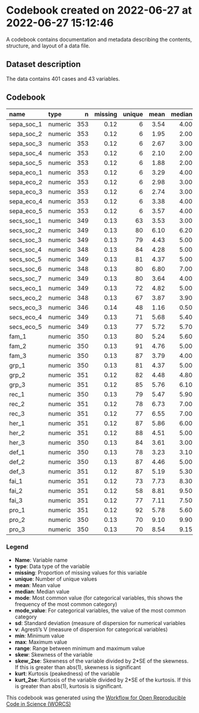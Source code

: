 Codebook created on 2022-06-27 at 2022-06-27 15:12:46
================

A codebook contains documentation and metadata describing the contents,
structure, and layout of a data file.

## Dataset description

The data contains 401 cases and 43 variables.

## Codebook

<table>
<thead>
<tr>
<th style="text-align:left;">
name
</th>
<th style="text-align:left;">
type
</th>
<th style="text-align:right;">
n
</th>
<th style="text-align:right;">
missing
</th>
<th style="text-align:right;">
unique
</th>
<th style="text-align:right;">
mean
</th>
<th style="text-align:right;">
median
</th>
<th style="text-align:right;">
mode
</th>
<th style="text-align:right;">
sd
</th>
<th style="text-align:right;">
min
</th>
<th style="text-align:right;">
max
</th>
<th style="text-align:right;">
range
</th>
<th style="text-align:right;">
skew
</th>
<th style="text-align:right;">
skew_2se
</th>
<th style="text-align:right;">
kurt
</th>
<th style="text-align:right;">
kurt_2se
</th>
</tr>
</thead>
<tbody>
<tr>
<td style="text-align:left;">
sepa_soc_1
</td>
<td style="text-align:left;">
numeric
</td>
<td style="text-align:right;">
353
</td>
<td style="text-align:right;">
0.12
</td>
<td style="text-align:right;">
6
</td>
<td style="text-align:right;">
3.54
</td>
<td style="text-align:right;">
4.00
</td>
<td style="text-align:right;">
4.00
</td>
<td style="text-align:right;">
0.99
</td>
<td style="text-align:right;">
1.0
</td>
<td style="text-align:right;">
5.0
</td>
<td style="text-align:right;">
4.0
</td>
<td style="text-align:right;">
-0.63
</td>
<td style="text-align:right;">
-2.41
</td>
<td style="text-align:right;">
-0.03
</td>
<td style="text-align:right;">
-0.05
</td>
</tr>
<tr>
<td style="text-align:left;">
sepa_soc_2
</td>
<td style="text-align:left;">
numeric
</td>
<td style="text-align:right;">
353
</td>
<td style="text-align:right;">
0.12
</td>
<td style="text-align:right;">
6
</td>
<td style="text-align:right;">
1.95
</td>
<td style="text-align:right;">
2.00
</td>
<td style="text-align:right;">
2.00
</td>
<td style="text-align:right;">
0.87
</td>
<td style="text-align:right;">
1.0
</td>
<td style="text-align:right;">
5.0
</td>
<td style="text-align:right;">
4.0
</td>
<td style="text-align:right;">
0.88
</td>
<td style="text-align:right;">
3.38
</td>
<td style="text-align:right;">
0.67
</td>
<td style="text-align:right;">
1.30
</td>
</tr>
<tr>
<td style="text-align:left;">
sepa_soc_3
</td>
<td style="text-align:left;">
numeric
</td>
<td style="text-align:right;">
353
</td>
<td style="text-align:right;">
0.12
</td>
<td style="text-align:right;">
6
</td>
<td style="text-align:right;">
2.67
</td>
<td style="text-align:right;">
3.00
</td>
<td style="text-align:right;">
3.00
</td>
<td style="text-align:right;">
1.14
</td>
<td style="text-align:right;">
1.0
</td>
<td style="text-align:right;">
5.0
</td>
<td style="text-align:right;">
4.0
</td>
<td style="text-align:right;">
0.31
</td>
<td style="text-align:right;">
1.20
</td>
<td style="text-align:right;">
-0.75
</td>
<td style="text-align:right;">
-1.45
</td>
</tr>
<tr>
<td style="text-align:left;">
sepa_soc_4
</td>
<td style="text-align:left;">
numeric
</td>
<td style="text-align:right;">
353
</td>
<td style="text-align:right;">
0.12
</td>
<td style="text-align:right;">
6
</td>
<td style="text-align:right;">
2.10
</td>
<td style="text-align:right;">
2.00
</td>
<td style="text-align:right;">
2.00
</td>
<td style="text-align:right;">
1.04
</td>
<td style="text-align:right;">
1.0
</td>
<td style="text-align:right;">
5.0
</td>
<td style="text-align:right;">
4.0
</td>
<td style="text-align:right;">
0.68
</td>
<td style="text-align:right;">
2.63
</td>
<td style="text-align:right;">
-0.34
</td>
<td style="text-align:right;">
-0.65
</td>
</tr>
<tr>
<td style="text-align:left;">
sepa_soc_5
</td>
<td style="text-align:left;">
numeric
</td>
<td style="text-align:right;">
353
</td>
<td style="text-align:right;">
0.12
</td>
<td style="text-align:right;">
6
</td>
<td style="text-align:right;">
1.88
</td>
<td style="text-align:right;">
2.00
</td>
<td style="text-align:right;">
2.00
</td>
<td style="text-align:right;">
0.99
</td>
<td style="text-align:right;">
1.0
</td>
<td style="text-align:right;">
5.0
</td>
<td style="text-align:right;">
4.0
</td>
<td style="text-align:right;">
1.03
</td>
<td style="text-align:right;">
3.97
</td>
<td style="text-align:right;">
0.31
</td>
<td style="text-align:right;">
0.61
</td>
</tr>
<tr>
<td style="text-align:left;">
sepa_eco_1
</td>
<td style="text-align:left;">
numeric
</td>
<td style="text-align:right;">
353
</td>
<td style="text-align:right;">
0.12
</td>
<td style="text-align:right;">
6
</td>
<td style="text-align:right;">
3.29
</td>
<td style="text-align:right;">
4.00
</td>
<td style="text-align:right;">
4.00
</td>
<td style="text-align:right;">
1.13
</td>
<td style="text-align:right;">
1.0
</td>
<td style="text-align:right;">
5.0
</td>
<td style="text-align:right;">
4.0
</td>
<td style="text-align:right;">
-0.28
</td>
<td style="text-align:right;">
-1.07
</td>
<td style="text-align:right;">
-0.88
</td>
<td style="text-align:right;">
-1.70
</td>
</tr>
<tr>
<td style="text-align:left;">
sepa_eco_2
</td>
<td style="text-align:left;">
numeric
</td>
<td style="text-align:right;">
353
</td>
<td style="text-align:right;">
0.12
</td>
<td style="text-align:right;">
6
</td>
<td style="text-align:right;">
2.98
</td>
<td style="text-align:right;">
3.00
</td>
<td style="text-align:right;">
3.00
</td>
<td style="text-align:right;">
1.14
</td>
<td style="text-align:right;">
1.0
</td>
<td style="text-align:right;">
5.0
</td>
<td style="text-align:right;">
4.0
</td>
<td style="text-align:right;">
0.07
</td>
<td style="text-align:right;">
0.26
</td>
<td style="text-align:right;">
-0.96
</td>
<td style="text-align:right;">
-1.84
</td>
</tr>
<tr>
<td style="text-align:left;">
sepa_eco_3
</td>
<td style="text-align:left;">
numeric
</td>
<td style="text-align:right;">
353
</td>
<td style="text-align:right;">
0.12
</td>
<td style="text-align:right;">
6
</td>
<td style="text-align:right;">
2.74
</td>
<td style="text-align:right;">
3.00
</td>
<td style="text-align:right;">
3.00
</td>
<td style="text-align:right;">
1.06
</td>
<td style="text-align:right;">
1.0
</td>
<td style="text-align:right;">
5.0
</td>
<td style="text-align:right;">
4.0
</td>
<td style="text-align:right;">
0.26
</td>
<td style="text-align:right;">
1.00
</td>
<td style="text-align:right;">
-0.69
</td>
<td style="text-align:right;">
-1.34
</td>
</tr>
<tr>
<td style="text-align:left;">
sepa_eco_4
</td>
<td style="text-align:left;">
numeric
</td>
<td style="text-align:right;">
353
</td>
<td style="text-align:right;">
0.12
</td>
<td style="text-align:right;">
6
</td>
<td style="text-align:right;">
3.38
</td>
<td style="text-align:right;">
4.00
</td>
<td style="text-align:right;">
4.00
</td>
<td style="text-align:right;">
1.03
</td>
<td style="text-align:right;">
1.0
</td>
<td style="text-align:right;">
5.0
</td>
<td style="text-align:right;">
4.0
</td>
<td style="text-align:right;">
-0.59
</td>
<td style="text-align:right;">
-2.28
</td>
<td style="text-align:right;">
-0.36
</td>
<td style="text-align:right;">
-0.70
</td>
</tr>
<tr>
<td style="text-align:left;">
sepa_eco_5
</td>
<td style="text-align:left;">
numeric
</td>
<td style="text-align:right;">
353
</td>
<td style="text-align:right;">
0.12
</td>
<td style="text-align:right;">
6
</td>
<td style="text-align:right;">
3.57
</td>
<td style="text-align:right;">
4.00
</td>
<td style="text-align:right;">
4.00
</td>
<td style="text-align:right;">
0.94
</td>
<td style="text-align:right;">
1.0
</td>
<td style="text-align:right;">
5.0
</td>
<td style="text-align:right;">
4.0
</td>
<td style="text-align:right;">
-0.69
</td>
<td style="text-align:right;">
-2.64
</td>
<td style="text-align:right;">
-0.02
</td>
<td style="text-align:right;">
-0.04
</td>
</tr>
<tr>
<td style="text-align:left;">
secs_soc_1
</td>
<td style="text-align:left;">
numeric
</td>
<td style="text-align:right;">
349
</td>
<td style="text-align:right;">
0.13
</td>
<td style="text-align:right;">
63
</td>
<td style="text-align:right;">
3.53
</td>
<td style="text-align:right;">
3.00
</td>
<td style="text-align:right;">
3.00
</td>
<td style="text-align:right;">
2.39
</td>
<td style="text-align:right;">
1.0
</td>
<td style="text-align:right;">
11.0
</td>
<td style="text-align:right;">
10.0
</td>
<td style="text-align:right;">
1.04
</td>
<td style="text-align:right;">
3.98
</td>
<td style="text-align:right;">
0.80
</td>
<td style="text-align:right;">
1.53
</td>
</tr>
<tr>
<td style="text-align:left;">
secs_soc_2
</td>
<td style="text-align:left;">
numeric
</td>
<td style="text-align:right;">
349
</td>
<td style="text-align:right;">
0.13
</td>
<td style="text-align:right;">
80
</td>
<td style="text-align:right;">
6.10
</td>
<td style="text-align:right;">
6.20
</td>
<td style="text-align:right;">
6.20
</td>
<td style="text-align:right;">
2.20
</td>
<td style="text-align:right;">
0.0
</td>
<td style="text-align:right;">
10.0
</td>
<td style="text-align:right;">
10.0
</td>
<td style="text-align:right;">
-0.53
</td>
<td style="text-align:right;">
-2.04
</td>
<td style="text-align:right;">
0.21
</td>
<td style="text-align:right;">
0.41
</td>
</tr>
<tr>
<td style="text-align:left;">
secs_soc_3
</td>
<td style="text-align:left;">
numeric
</td>
<td style="text-align:right;">
349
</td>
<td style="text-align:right;">
0.13
</td>
<td style="text-align:right;">
79
</td>
<td style="text-align:right;">
4.43
</td>
<td style="text-align:right;">
5.00
</td>
<td style="text-align:right;">
5.00
</td>
<td style="text-align:right;">
2.24
</td>
<td style="text-align:right;">
0.0
</td>
<td style="text-align:right;">
10.0
</td>
<td style="text-align:right;">
10.0
</td>
<td style="text-align:right;">
0.05
</td>
<td style="text-align:right;">
0.21
</td>
<td style="text-align:right;">
0.11
</td>
<td style="text-align:right;">
0.22
</td>
</tr>
<tr>
<td style="text-align:left;">
secs_soc_4
</td>
<td style="text-align:left;">
numeric
</td>
<td style="text-align:right;">
348
</td>
<td style="text-align:right;">
0.13
</td>
<td style="text-align:right;">
84
</td>
<td style="text-align:right;">
4.28
</td>
<td style="text-align:right;">
5.00
</td>
<td style="text-align:right;">
5.00
</td>
<td style="text-align:right;">
2.74
</td>
<td style="text-align:right;">
0.0
</td>
<td style="text-align:right;">
10.0
</td>
<td style="text-align:right;">
10.0
</td>
<td style="text-align:right;">
-0.04
</td>
<td style="text-align:right;">
-0.15
</td>
<td style="text-align:right;">
-0.89
</td>
<td style="text-align:right;">
-1.70
</td>
</tr>
<tr>
<td style="text-align:left;">
secs_soc_5
</td>
<td style="text-align:left;">
numeric
</td>
<td style="text-align:right;">
349
</td>
<td style="text-align:right;">
0.13
</td>
<td style="text-align:right;">
81
</td>
<td style="text-align:right;">
4.37
</td>
<td style="text-align:right;">
5.00
</td>
<td style="text-align:right;">
5.00
</td>
<td style="text-align:right;">
2.41
</td>
<td style="text-align:right;">
0.0
</td>
<td style="text-align:right;">
10.0
</td>
<td style="text-align:right;">
10.0
</td>
<td style="text-align:right;">
-0.09
</td>
<td style="text-align:right;">
-0.33
</td>
<td style="text-align:right;">
-0.57
</td>
<td style="text-align:right;">
-1.10
</td>
</tr>
<tr>
<td style="text-align:left;">
secs_soc_6
</td>
<td style="text-align:left;">
numeric
</td>
<td style="text-align:right;">
348
</td>
<td style="text-align:right;">
0.13
</td>
<td style="text-align:right;">
80
</td>
<td style="text-align:right;">
6.80
</td>
<td style="text-align:right;">
7.00
</td>
<td style="text-align:right;">
7.00
</td>
<td style="text-align:right;">
2.34
</td>
<td style="text-align:right;">
0.0
</td>
<td style="text-align:right;">
10.0
</td>
<td style="text-align:right;">
10.0
</td>
<td style="text-align:right;">
-0.63
</td>
<td style="text-align:right;">
-2.41
</td>
<td style="text-align:right;">
-0.06
</td>
<td style="text-align:right;">
-0.11
</td>
</tr>
<tr>
<td style="text-align:left;">
secs_soc_7
</td>
<td style="text-align:left;">
numeric
</td>
<td style="text-align:right;">
349
</td>
<td style="text-align:right;">
0.13
</td>
<td style="text-align:right;">
80
</td>
<td style="text-align:right;">
3.64
</td>
<td style="text-align:right;">
4.00
</td>
<td style="text-align:right;">
4.00
</td>
<td style="text-align:right;">
2.45
</td>
<td style="text-align:right;">
0.0
</td>
<td style="text-align:right;">
10.0
</td>
<td style="text-align:right;">
10.0
</td>
<td style="text-align:right;">
0.22
</td>
<td style="text-align:right;">
0.83
</td>
<td style="text-align:right;">
-0.65
</td>
<td style="text-align:right;">
-1.24
</td>
</tr>
<tr>
<td style="text-align:left;">
secs_eco_1
</td>
<td style="text-align:left;">
numeric
</td>
<td style="text-align:right;">
349
</td>
<td style="text-align:right;">
0.13
</td>
<td style="text-align:right;">
72
</td>
<td style="text-align:right;">
4.82
</td>
<td style="text-align:right;">
5.00
</td>
<td style="text-align:right;">
5.00
</td>
<td style="text-align:right;">
1.83
</td>
<td style="text-align:right;">
0.0
</td>
<td style="text-align:right;">
10.0
</td>
<td style="text-align:right;">
10.0
</td>
<td style="text-align:right;">
-0.14
</td>
<td style="text-align:right;">
-0.54
</td>
<td style="text-align:right;">
0.65
</td>
<td style="text-align:right;">
1.25
</td>
</tr>
<tr>
<td style="text-align:left;">
secs_eco_2
</td>
<td style="text-align:left;">
numeric
</td>
<td style="text-align:right;">
348
</td>
<td style="text-align:right;">
0.13
</td>
<td style="text-align:right;">
67
</td>
<td style="text-align:right;">
3.87
</td>
<td style="text-align:right;">
3.90
</td>
<td style="text-align:right;">
3.90
</td>
<td style="text-align:right;">
1.85
</td>
<td style="text-align:right;">
1.0
</td>
<td style="text-align:right;">
10.9
</td>
<td style="text-align:right;">
9.9
</td>
<td style="text-align:right;">
0.50
</td>
<td style="text-align:right;">
1.92
</td>
<td style="text-align:right;">
0.45
</td>
<td style="text-align:right;">
0.86
</td>
</tr>
<tr>
<td style="text-align:left;">
secs_eco_3
</td>
<td style="text-align:left;">
numeric
</td>
<td style="text-align:right;">
346
</td>
<td style="text-align:right;">
0.14
</td>
<td style="text-align:right;">
48
</td>
<td style="text-align:right;">
1.16
</td>
<td style="text-align:right;">
0.50
</td>
<td style="text-align:right;">
0.50
</td>
<td style="text-align:right;">
1.72
</td>
<td style="text-align:right;">
0.0
</td>
<td style="text-align:right;">
10.0
</td>
<td style="text-align:right;">
10.0
</td>
<td style="text-align:right;">
2.19
</td>
<td style="text-align:right;">
8.34
</td>
<td style="text-align:right;">
5.16
</td>
<td style="text-align:right;">
9.87
</td>
</tr>
<tr>
<td style="text-align:left;">
secs_eco_4
</td>
<td style="text-align:left;">
numeric
</td>
<td style="text-align:right;">
349
</td>
<td style="text-align:right;">
0.13
</td>
<td style="text-align:right;">
71
</td>
<td style="text-align:right;">
5.68
</td>
<td style="text-align:right;">
5.40
</td>
<td style="text-align:right;">
5.40
</td>
<td style="text-align:right;">
1.77
</td>
<td style="text-align:right;">
0.0
</td>
<td style="text-align:right;">
10.0
</td>
<td style="text-align:right;">
10.0
</td>
<td style="text-align:right;">
-0.24
</td>
<td style="text-align:right;">
-0.92
</td>
<td style="text-align:right;">
1.03
</td>
<td style="text-align:right;">
1.98
</td>
</tr>
<tr>
<td style="text-align:left;">
secs_eco_5
</td>
<td style="text-align:left;">
numeric
</td>
<td style="text-align:right;">
349
</td>
<td style="text-align:right;">
0.13
</td>
<td style="text-align:right;">
77
</td>
<td style="text-align:right;">
5.72
</td>
<td style="text-align:right;">
5.70
</td>
<td style="text-align:right;">
5.70
</td>
<td style="text-align:right;">
1.97
</td>
<td style="text-align:right;">
0.1
</td>
<td style="text-align:right;">
10.0
</td>
<td style="text-align:right;">
9.9
</td>
<td style="text-align:right;">
-0.43
</td>
<td style="text-align:right;">
-1.63
</td>
<td style="text-align:right;">
0.40
</td>
<td style="text-align:right;">
0.77
</td>
</tr>
<tr>
<td style="text-align:left;">
fam_1
</td>
<td style="text-align:left;">
numeric
</td>
<td style="text-align:right;">
350
</td>
<td style="text-align:right;">
0.13
</td>
<td style="text-align:right;">
80
</td>
<td style="text-align:right;">
5.24
</td>
<td style="text-align:right;">
5.60
</td>
<td style="text-align:right;">
5.60
</td>
<td style="text-align:right;">
2.53
</td>
<td style="text-align:right;">
0.0
</td>
<td style="text-align:right;">
10.0
</td>
<td style="text-align:right;">
10.0
</td>
<td style="text-align:right;">
-0.25
</td>
<td style="text-align:right;">
-0.94
</td>
<td style="text-align:right;">
-0.63
</td>
<td style="text-align:right;">
-1.22
</td>
</tr>
<tr>
<td style="text-align:left;">
fam_2
</td>
<td style="text-align:left;">
numeric
</td>
<td style="text-align:right;">
350
</td>
<td style="text-align:right;">
0.13
</td>
<td style="text-align:right;">
91
</td>
<td style="text-align:right;">
4.76
</td>
<td style="text-align:right;">
5.00
</td>
<td style="text-align:right;">
5.00
</td>
<td style="text-align:right;">
2.59
</td>
<td style="text-align:right;">
0.0
</td>
<td style="text-align:right;">
10.0
</td>
<td style="text-align:right;">
10.0
</td>
<td style="text-align:right;">
-0.06
</td>
<td style="text-align:right;">
-0.23
</td>
<td style="text-align:right;">
-0.86
</td>
<td style="text-align:right;">
-1.66
</td>
</tr>
<tr>
<td style="text-align:left;">
fam_3
</td>
<td style="text-align:left;">
numeric
</td>
<td style="text-align:right;">
350
</td>
<td style="text-align:right;">
0.13
</td>
<td style="text-align:right;">
87
</td>
<td style="text-align:right;">
3.79
</td>
<td style="text-align:right;">
4.00
</td>
<td style="text-align:right;">
4.00
</td>
<td style="text-align:right;">
2.45
</td>
<td style="text-align:right;">
0.0
</td>
<td style="text-align:right;">
10.0
</td>
<td style="text-align:right;">
10.0
</td>
<td style="text-align:right;">
0.19
</td>
<td style="text-align:right;">
0.72
</td>
<td style="text-align:right;">
-0.82
</td>
<td style="text-align:right;">
-1.57
</td>
</tr>
<tr>
<td style="text-align:left;">
grp_1
</td>
<td style="text-align:left;">
numeric
</td>
<td style="text-align:right;">
350
</td>
<td style="text-align:right;">
0.13
</td>
<td style="text-align:right;">
81
</td>
<td style="text-align:right;">
4.37
</td>
<td style="text-align:right;">
5.00
</td>
<td style="text-align:right;">
5.00
</td>
<td style="text-align:right;">
2.17
</td>
<td style="text-align:right;">
0.0
</td>
<td style="text-align:right;">
10.0
</td>
<td style="text-align:right;">
10.0
</td>
<td style="text-align:right;">
-0.28
</td>
<td style="text-align:right;">
-1.06
</td>
<td style="text-align:right;">
-0.71
</td>
<td style="text-align:right;">
-1.36
</td>
</tr>
<tr>
<td style="text-align:left;">
grp_2
</td>
<td style="text-align:left;">
numeric
</td>
<td style="text-align:right;">
351
</td>
<td style="text-align:right;">
0.12
</td>
<td style="text-align:right;">
82
</td>
<td style="text-align:right;">
4.48
</td>
<td style="text-align:right;">
4.80
</td>
<td style="text-align:right;">
4.80
</td>
<td style="text-align:right;">
2.30
</td>
<td style="text-align:right;">
0.0
</td>
<td style="text-align:right;">
10.0
</td>
<td style="text-align:right;">
10.0
</td>
<td style="text-align:right;">
0.00
</td>
<td style="text-align:right;">
0.00
</td>
<td style="text-align:right;">
-0.68
</td>
<td style="text-align:right;">
-1.31
</td>
</tr>
<tr>
<td style="text-align:left;">
grp_3
</td>
<td style="text-align:left;">
numeric
</td>
<td style="text-align:right;">
351
</td>
<td style="text-align:right;">
0.12
</td>
<td style="text-align:right;">
85
</td>
<td style="text-align:right;">
5.76
</td>
<td style="text-align:right;">
6.10
</td>
<td style="text-align:right;">
6.10
</td>
<td style="text-align:right;">
2.40
</td>
<td style="text-align:right;">
0.0
</td>
<td style="text-align:right;">
10.0
</td>
<td style="text-align:right;">
10.0
</td>
<td style="text-align:right;">
-0.51
</td>
<td style="text-align:right;">
-1.97
</td>
<td style="text-align:right;">
-0.28
</td>
<td style="text-align:right;">
-0.53
</td>
</tr>
<tr>
<td style="text-align:left;">
rec_1
</td>
<td style="text-align:left;">
numeric
</td>
<td style="text-align:right;">
350
</td>
<td style="text-align:right;">
0.13
</td>
<td style="text-align:right;">
79
</td>
<td style="text-align:right;">
5.47
</td>
<td style="text-align:right;">
5.90
</td>
<td style="text-align:right;">
5.90
</td>
<td style="text-align:right;">
2.19
</td>
<td style="text-align:right;">
0.0
</td>
<td style="text-align:right;">
10.0
</td>
<td style="text-align:right;">
10.0
</td>
<td style="text-align:right;">
-0.52
</td>
<td style="text-align:right;">
-1.99
</td>
<td style="text-align:right;">
0.01
</td>
<td style="text-align:right;">
0.01
</td>
</tr>
<tr>
<td style="text-align:left;">
rec_2
</td>
<td style="text-align:left;">
numeric
</td>
<td style="text-align:right;">
351
</td>
<td style="text-align:right;">
0.12
</td>
<td style="text-align:right;">
78
</td>
<td style="text-align:right;">
6.73
</td>
<td style="text-align:right;">
7.00
</td>
<td style="text-align:right;">
7.00
</td>
<td style="text-align:right;">
2.03
</td>
<td style="text-align:right;">
0.0
</td>
<td style="text-align:right;">
10.0
</td>
<td style="text-align:right;">
10.0
</td>
<td style="text-align:right;">
-0.71
</td>
<td style="text-align:right;">
-2.74
</td>
<td style="text-align:right;">
0.43
</td>
<td style="text-align:right;">
0.83
</td>
</tr>
<tr>
<td style="text-align:left;">
rec_3
</td>
<td style="text-align:left;">
numeric
</td>
<td style="text-align:right;">
351
</td>
<td style="text-align:right;">
0.12
</td>
<td style="text-align:right;">
77
</td>
<td style="text-align:right;">
6.55
</td>
<td style="text-align:right;">
7.00
</td>
<td style="text-align:right;">
7.00
</td>
<td style="text-align:right;">
2.13
</td>
<td style="text-align:right;">
0.0
</td>
<td style="text-align:right;">
10.0
</td>
<td style="text-align:right;">
10.0
</td>
<td style="text-align:right;">
-0.81
</td>
<td style="text-align:right;">
-3.10
</td>
<td style="text-align:right;">
0.59
</td>
<td style="text-align:right;">
1.13
</td>
</tr>
<tr>
<td style="text-align:left;">
her_1
</td>
<td style="text-align:left;">
numeric
</td>
<td style="text-align:right;">
351
</td>
<td style="text-align:right;">
0.12
</td>
<td style="text-align:right;">
87
</td>
<td style="text-align:right;">
5.86
</td>
<td style="text-align:right;">
6.00
</td>
<td style="text-align:right;">
6.00
</td>
<td style="text-align:right;">
2.24
</td>
<td style="text-align:right;">
0.0
</td>
<td style="text-align:right;">
10.0
</td>
<td style="text-align:right;">
10.0
</td>
<td style="text-align:right;">
-0.39
</td>
<td style="text-align:right;">
-1.51
</td>
<td style="text-align:right;">
-0.22
</td>
<td style="text-align:right;">
-0.43
</td>
</tr>
<tr>
<td style="text-align:left;">
her_2
</td>
<td style="text-align:left;">
numeric
</td>
<td style="text-align:right;">
351
</td>
<td style="text-align:right;">
0.12
</td>
<td style="text-align:right;">
88
</td>
<td style="text-align:right;">
4.51
</td>
<td style="text-align:right;">
5.00
</td>
<td style="text-align:right;">
5.00
</td>
<td style="text-align:right;">
2.43
</td>
<td style="text-align:right;">
0.0
</td>
<td style="text-align:right;">
10.0
</td>
<td style="text-align:right;">
10.0
</td>
<td style="text-align:right;">
0.08
</td>
<td style="text-align:right;">
0.30
</td>
<td style="text-align:right;">
-0.58
</td>
<td style="text-align:right;">
-1.12
</td>
</tr>
<tr>
<td style="text-align:left;">
her_3
</td>
<td style="text-align:left;">
numeric
</td>
<td style="text-align:right;">
350
</td>
<td style="text-align:right;">
0.13
</td>
<td style="text-align:right;">
84
</td>
<td style="text-align:right;">
3.61
</td>
<td style="text-align:right;">
3.00
</td>
<td style="text-align:right;">
3.00
</td>
<td style="text-align:right;">
3.02
</td>
<td style="text-align:right;">
0.0
</td>
<td style="text-align:right;">
10.0
</td>
<td style="text-align:right;">
10.0
</td>
<td style="text-align:right;">
0.45
</td>
<td style="text-align:right;">
1.71
</td>
<td style="text-align:right;">
-1.00
</td>
<td style="text-align:right;">
-1.93
</td>
</tr>
<tr>
<td style="text-align:left;">
def_1
</td>
<td style="text-align:left;">
numeric
</td>
<td style="text-align:right;">
350
</td>
<td style="text-align:right;">
0.13
</td>
<td style="text-align:right;">
78
</td>
<td style="text-align:right;">
3.23
</td>
<td style="text-align:right;">
3.10
</td>
<td style="text-align:right;">
3.10
</td>
<td style="text-align:right;">
2.21
</td>
<td style="text-align:right;">
0.0
</td>
<td style="text-align:right;">
10.0
</td>
<td style="text-align:right;">
10.0
</td>
<td style="text-align:right;">
0.33
</td>
<td style="text-align:right;">
1.27
</td>
<td style="text-align:right;">
-0.60
</td>
<td style="text-align:right;">
-1.15
</td>
</tr>
<tr>
<td style="text-align:left;">
def_2
</td>
<td style="text-align:left;">
numeric
</td>
<td style="text-align:right;">
350
</td>
<td style="text-align:right;">
0.13
</td>
<td style="text-align:right;">
87
</td>
<td style="text-align:right;">
4.46
</td>
<td style="text-align:right;">
5.00
</td>
<td style="text-align:right;">
5.00
</td>
<td style="text-align:right;">
2.47
</td>
<td style="text-align:right;">
0.0
</td>
<td style="text-align:right;">
10.0
</td>
<td style="text-align:right;">
10.0
</td>
<td style="text-align:right;">
-0.23
</td>
<td style="text-align:right;">
-0.87
</td>
<td style="text-align:right;">
-0.78
</td>
<td style="text-align:right;">
-1.50
</td>
</tr>
<tr>
<td style="text-align:left;">
def_3
</td>
<td style="text-align:left;">
numeric
</td>
<td style="text-align:right;">
351
</td>
<td style="text-align:right;">
0.12
</td>
<td style="text-align:right;">
87
</td>
<td style="text-align:right;">
5.19
</td>
<td style="text-align:right;">
5.30
</td>
<td style="text-align:right;">
5.30
</td>
<td style="text-align:right;">
2.74
</td>
<td style="text-align:right;">
0.0
</td>
<td style="text-align:right;">
10.0
</td>
<td style="text-align:right;">
10.0
</td>
<td style="text-align:right;">
-0.26
</td>
<td style="text-align:right;">
-0.99
</td>
<td style="text-align:right;">
-0.78
</td>
<td style="text-align:right;">
-1.51
</td>
</tr>
<tr>
<td style="text-align:left;">
fai_1
</td>
<td style="text-align:left;">
numeric
</td>
<td style="text-align:right;">
351
</td>
<td style="text-align:right;">
0.12
</td>
<td style="text-align:right;">
73
</td>
<td style="text-align:right;">
7.73
</td>
<td style="text-align:right;">
8.30
</td>
<td style="text-align:right;">
8.30
</td>
<td style="text-align:right;">
2.33
</td>
<td style="text-align:right;">
0.0
</td>
<td style="text-align:right;">
10.0
</td>
<td style="text-align:right;">
10.0
</td>
<td style="text-align:right;">
-1.26
</td>
<td style="text-align:right;">
-4.84
</td>
<td style="text-align:right;">
1.27
</td>
<td style="text-align:right;">
2.45
</td>
</tr>
<tr>
<td style="text-align:left;">
fai_2
</td>
<td style="text-align:left;">
numeric
</td>
<td style="text-align:right;">
351
</td>
<td style="text-align:right;">
0.12
</td>
<td style="text-align:right;">
58
</td>
<td style="text-align:right;">
8.81
</td>
<td style="text-align:right;">
9.50
</td>
<td style="text-align:right;">
9.50
</td>
<td style="text-align:right;">
1.59
</td>
<td style="text-align:right;">
2.0
</td>
<td style="text-align:right;">
10.0
</td>
<td style="text-align:right;">
8.0
</td>
<td style="text-align:right;">
-1.66
</td>
<td style="text-align:right;">
-6.39
</td>
<td style="text-align:right;">
2.76
</td>
<td style="text-align:right;">
5.32
</td>
</tr>
<tr>
<td style="text-align:left;">
fai_3
</td>
<td style="text-align:left;">
numeric
</td>
<td style="text-align:right;">
351
</td>
<td style="text-align:right;">
0.12
</td>
<td style="text-align:right;">
77
</td>
<td style="text-align:right;">
7.11
</td>
<td style="text-align:right;">
7.50
</td>
<td style="text-align:right;">
7.50
</td>
<td style="text-align:right;">
2.54
</td>
<td style="text-align:right;">
0.0
</td>
<td style="text-align:right;">
10.0
</td>
<td style="text-align:right;">
10.0
</td>
<td style="text-align:right;">
-0.81
</td>
<td style="text-align:right;">
-3.10
</td>
<td style="text-align:right;">
0.04
</td>
<td style="text-align:right;">
0.07
</td>
</tr>
<tr>
<td style="text-align:left;">
pro_1
</td>
<td style="text-align:left;">
numeric
</td>
<td style="text-align:right;">
351
</td>
<td style="text-align:right;">
0.12
</td>
<td style="text-align:right;">
92
</td>
<td style="text-align:right;">
5.78
</td>
<td style="text-align:right;">
5.60
</td>
<td style="text-align:right;">
5.60
</td>
<td style="text-align:right;">
2.70
</td>
<td style="text-align:right;">
1.0
</td>
<td style="text-align:right;">
11.0
</td>
<td style="text-align:right;">
10.0
</td>
<td style="text-align:right;">
0.13
</td>
<td style="text-align:right;">
0.49
</td>
<td style="text-align:right;">
-0.81
</td>
<td style="text-align:right;">
-1.55
</td>
</tr>
<tr>
<td style="text-align:left;">
pro_2
</td>
<td style="text-align:left;">
numeric
</td>
<td style="text-align:right;">
350
</td>
<td style="text-align:right;">
0.13
</td>
<td style="text-align:right;">
70
</td>
<td style="text-align:right;">
9.10
</td>
<td style="text-align:right;">
9.90
</td>
<td style="text-align:right;">
9.90
</td>
<td style="text-align:right;">
2.05
</td>
<td style="text-align:right;">
1.0
</td>
<td style="text-align:right;">
11.0
</td>
<td style="text-align:right;">
10.0
</td>
<td style="text-align:right;">
-1.46
</td>
<td style="text-align:right;">
-5.58
</td>
<td style="text-align:right;">
2.11
</td>
<td style="text-align:right;">
4.05
</td>
</tr>
<tr>
<td style="text-align:left;">
pro_3
</td>
<td style="text-align:left;">
numeric
</td>
<td style="text-align:right;">
350
</td>
<td style="text-align:right;">
0.13
</td>
<td style="text-align:right;">
70
</td>
<td style="text-align:right;">
8.54
</td>
<td style="text-align:right;">
9.15
</td>
<td style="text-align:right;">
9.15
</td>
<td style="text-align:right;">
2.23
</td>
<td style="text-align:right;">
1.0
</td>
<td style="text-align:right;">
11.0
</td>
<td style="text-align:right;">
10.0
</td>
<td style="text-align:right;">
-0.87
</td>
<td style="text-align:right;">
-3.33
</td>
<td style="text-align:right;">
0.12
</td>
<td style="text-align:right;">
0.22
</td>
</tr>
</tbody>
</table>

### Legend

-   **Name**: Variable name
-   **type**: Data type of the variable
-   **missing**: Proportion of missing values for this variable
-   **unique**: Number of unique values
-   **mean**: Mean value
-   **median**: Median value
-   **mode**: Most common value (for categorical variables, this shows
    the frequency of the most common category)
-   **mode_value**: For categorical variables, the value of the most
    common category
-   **sd**: Standard deviation (measure of dispersion for numerical
    variables
-   **v**: Agresti’s V (measure of dispersion for categorical variables)
-   **min**: Minimum value
-   **max**: Maximum value
-   **range**: Range between minimum and maximum value
-   **skew**: Skewness of the variable
-   **skew_2se**: Skewness of the variable divided by 2\*SE of the
    skewness. If this is greater than abs(1), skewness is significant
-   **kurt**: Kurtosis (peakedness) of the variable
-   **kurt_2se**: Kurtosis of the variable divided by 2\*SE of the
    kurtosis. If this is greater than abs(1), kurtosis is significant.

This codebook was generated using the [Workflow for Open Reproducible
Code in Science (WORCS)](https://osf.io/zcvbs/)
